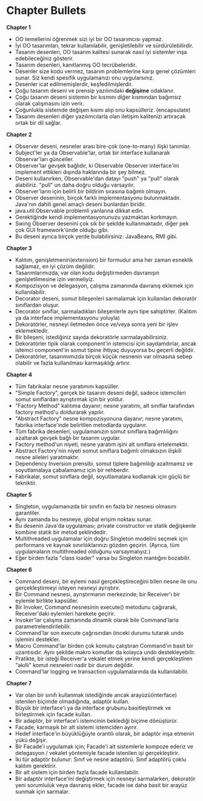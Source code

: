 # Chapter Bullets

**Chapter 1**

* OO temellerini öğrenmek sizi iyi bir OO tasarımcısı yapmaz.
* İyi OO tasarımları, tekrar kullanılabilir, genişletilebilir ve sürdürülebilirdir.
* Tasarım desenleri, OO tasarım kalitesi sunarak nasıl iyi sistemler inşa edebileceğiniz gösterir.
* Tasarım desenleri, kanıtlanmış OO tecrübeleridir.
* Desenler size kodu vermez, tasarım problemlerine karşı genel çözümleri sunar. Siz kendi spesifik uygulamanızı onu uygularsınız.
* Desenler icat edilmemişlerdir, keşfedilmişlerdir.
* Çoğu tasarım deseni ve prensip yazılımdaki **değişime** odaklanır.
* Çoğu tasarım deseni sistemin bir kısmını diğer kısmından bağımsız olarak çalışmasını izin verir.
* Çoğunlukla sistemde değişen kısmı alıp onu kapsülleriz. \(encapsulate\)
* Tasarım desenleri diğer yazılımcılarla olan iletişim kalitenizi artıracak ortak bir dil sağlar.

**Chapter 2**

* Observer deseni, nesneler arası bire-çok \(one-to-many\) ilişki tanımlar.
* Subject'ler ya da Observable'lar, ortak bir interface kullanarak Observar'ları günceller.
* Observer'lar gevşek bağlıdır, ki Observable Observer interface'ini implement ettikleri dışında haklarında bir şey bilmez.
* Deseni kullanırken, Observable'dan datayı "push" ya "pull" olarak alabiliriz. "pull" un daha doğru olduğu varsayılır.
* Observer'ların için belirli bir bildirim sırasına bağımlı olmayın.
* Observer deseninin, birçok farklı implementasyonu bulunmaktadır. Java'nın dahili genel amaçlı deseni bunlardan biridir.
* java.util.Observable problemli yanlarına dikkat edin.
* Gerektiğinde kendi implementasyonunuzu yazmaktan korkmayın.
* Swing Observer desenini çok sık bir şekilde kullanmaktadır, diğer pek çok GUI framework'ünde olduğu gibi.
* Bu deseni ayrıca birçok yerde bulabilirsiniz: JavaBeans, RMI gibi.

**Chapter 3**

* Kalıtım, genişletmenin\(extension\)  bir formudur ama her zaman esneklik sağlamaz, en iyi çözüm değildir.
* Tasarımlarımızda, var olan kodu değiştirmeden davranışın genişletilmesine izin vermeliyiz.
* Kompozisyon ve delegasyon, çalışma zamanında davranış eklemek için kullanılabilir.
* Decorator deseni, somut bileşenleri sarmalamak için kullanılan dekoratör sınıflardan oluşur.
* Decorator sınıflar, sarmaladıkları bileşenlerle aynı tipe sahiptirler. \(Kalıtım ya da interface implementasyonu yoluyla\)
* Dekoratörler, nesneyi iletmeden önce ve/veya sonra yeni bir işlev eklemektedir. 
* Bir bileşeni, istediğiniz sayıda dekoratörle sarmalayabilirsiniz.
* Dekoratörler tipik olarak component'in istemcisi için saydamdırlar, ancak istemci component'in somut tipine ihtiyaç duyuyorsa bu geçerli değildir.
* Dekoratörler, tasarımımızda birçok küçük nesnenin var olmasına sebep olabilir ve fazla kullanılması karmaşıklığı artırır.

**Chapter 4**

* Tüm fabrikalar nesne yaratımını kapsüller.
* "Simple Factory", gerçek bir tasarım deseni değil, sadece istemcileri somut sınıflardan ayrıştırmak için bir yoldur.
* "Factory Method" kalıtıma dayanır; nesne yaratımı, alt sınıflar tarafından factory method'u doldurarak yapılır.
* "Abstract Factory" nesne kompozisyonuna dayanır; nesne yaratımı, fabrika interface'inde belirtilen metodlarda uygulanır. 
* Tüm fabrika desenleri, uygulamanızın somut sınıflara bağımlılığını azaltarak gevşek bağlı bir tasarım uygular.
* Factory method'un niyeti, nesne yaratım işini alt sınıflara ertelemektir.
* Abstract Factory'nin niyeti somut sınıflara bağımlı olmaksızın ilişkili nesne aileleri yaratmaktır.
* Dependency Inversion prensibi, somut tiplere bağımlılığı azaltmamız ve soyutlamalaya çabalamamız için bir rehberdir.
* Fabrikalar, somut sınıflara değil, soyutlamalara kodlamak için güçlü bir tekniktir.

**Chapter 5**

* Singleton, uygulamanızda bir sınıfın en fazla bir nesnesi olmasını garantiler.
* Aynı zamanda bu nesneye, global erişim noktası sunar.
* Bu desenin Java'da uygulaması; private constructor ve statik değişkenle kombine statik bir metod şeklindedir.
* Multithreaded uygulamalar için doğru Singleton modelini seçmek için performans ve kaynak sınırlılıklarınızı gözden geçirin. \(Ayrıca, tüm uygulamaların multithreaded olduğunu varsaymalıyız.\)
* Eğer birden fazla "class loader" varsa bu Singleton mantığını bozabilir.

**Chapter 6**

* Command deseni, bir eylemi nasıl gerçekleştireceğini bilen nesne ile onu gerçekleştirmeyi isteyen nesneyi ayrıştırır.
* Bir Command nesnesi, ayrıştırmanın merkezinde; bir Receiver'ı bir eylemle birlikte kapsüller.
* Bir Invoker, Command nesnesinin execute\(\) metodunu çağırarak, Receiver'daki eylemleri harekete geçirir.
* Invoker'lar çalışma zamanında dinamik olarak bile Command'larla parametrelendirilebilir.
* Command'lar son execute çağrısından önceki durumu tutarak undo işlemini destekler.
* Macro Command'lar birden çok komutu çalıştıran Command'ın basit bir uzantısıdır. Aynı şekilde makro komutlar da kolayca undo destekleyebilir.
* Pratikte, bir isteği Receiver'a vekalet etmek yerine kendi gerçekleştiren "akıllı" komut nesneleri nadir bir durum değildir.
* Command'lar logging ve transaction uygulamalarında da kullanılabilir.

**Chapter 7**

* Var olan bir sınıfı kullanmak istediğinde ancak arayüzü\(interface\) istenilen biçimde olmadığında, adaptör kullan.
* Büyük bir interface'i ya da interface grubunu basitleştirmek ve birleştirmek için facade kullan.
* Bir adaptör, bir interface'i istemcinin beklediği biçime dönüştürür.
* Facade, karmaşık bir alt sistemi istemciden ayırır.
* Hedef interface'in büyüklüğüyle orantılı olarak, bir adaptör inşa etmenin yükü değişir.
* Bir Facade'i uygulamak için; Facade'i alt sistemlerle kompoze ederiz ve delegasyon / vekalet yöntemiyle facade istenilen işi gerçekleştirir.
* İki tür adaptör bulunur: Sınıf ve nesne adaptörü. Sınıf adaptörü çoklu kalıtım gerektirir.
* Bir alt sistem için birden fazla facade kullanılabilir.
* Bir adaptör interface'ini değiştirmek için nesneyi sarmalarken, dekoratör yeni sorumluluk veya davranış ekler, facade ise daha basit bir arayüz sunmak için sarmalar.

